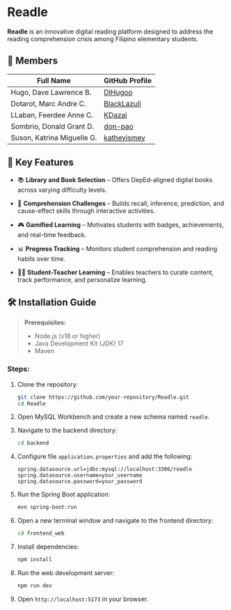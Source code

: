 # Readle

**Readle** is an innovative digital reading platform designed to address the reading comprehension crisis among Filipino elementary students.

## 👥 Members

| Full Name                  | GitHub Profile                                |
| -------------------------- | --------------------------------------------- |
| Hugo, Dave Lawrence B.     | [DlHugoo](https://github.com/DlHugoo)         |
| Dotarot, Marc Andre C.     | [BlackLazuli](https://github.com/BlackLazuli) |
| LLaban, Feerdee Anne C.    | [KDazai](https://github.com/KDazai)           |
| Sombrio, Donald Grant D.   | [don-pao](https://github.com/don-pao)         |
| Suson, Katrina Miguelle G. | [katheyismey](https://github.com/katheyismey) |

## 🚀 Key Features

- 📚 **Library and Book Selection** – Offers DepEd-aligned digital books across varying difficulty levels.

- 🧠 **Comprehension Challenges** – Builds recall, inference, prediction, and cause-effect skills through interactive activities.

- 🎮 **Gamified Learning** – Motivates students with badges, achievements, and real-time feedback.

- 📊 **Progress Tracking** – Monitors student comprehension and reading habits over time.

- 👩‍🏫 **Student-Teacher Learning** – Enables teachers to curate content, track performance, and personalize learning.

## 🛠️ Installation Guide

> **Prerequisites:**
>
> - Node.js (v18 or higher)
> - Java Development Kit (JDK) 17
> - Maven

### Steps:

1. Clone the repository:
   ```sh
   git clone https://github.com/your-repository/Readle.git
   cd Readle
   ```
2. Open MySQL Workbench and create a new schema named `readle`.

3. Navigate to the backend directory:
   ```sh
   cd backend
   ```
4. Configure file `application.properties` and add the following:
   ```properties
   spring.datasource.url=jdbc:mysql://localhost:3306/readle
   spring.datasource.username=your_username
   spring.datasource.password=your_password
   ```
5. Run the Spring Boot application:
   ```sh
   mvn spring-boot:run
   ```
6. Open a new terminal window and navigate to the frontend directory:
   ```sh
   cd frontend_web
   ```
7. Install dependencies:
   ```sh
   npm install
   ```
8. Run the web development server:
   ```sh
   npm run dev
   ```
9. Open `http://localhost:5173` in your browser.

